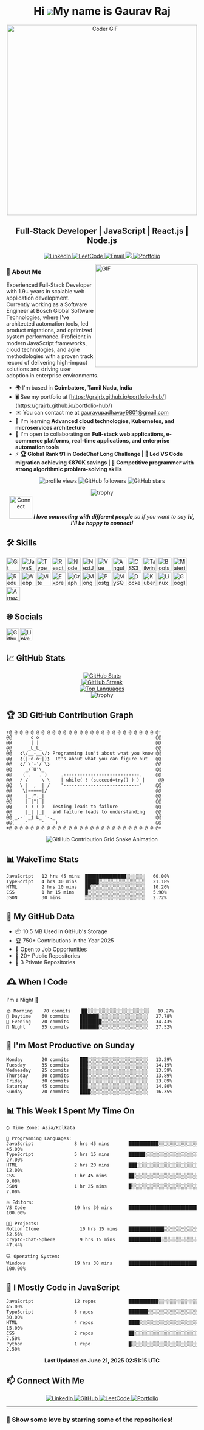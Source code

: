 # <div align="center">Hi ![](https://user-images.githubusercontent.com/18350557/176309783-0785949b-9127-417c-8b55-ab5a4333674e.gif)My name is Gaurav Raj</div>

<div align="center">
  <img src="https://media.giphy.com/media/SWoSkN6DxTszqIKEqv/giphy.gif" alt="Coder GIF" width="500">
</div>

## <div align="center">Full-Stack Developer | JavaScript | React.js | Node.js</div>

<p align="center">
  <a href="https://www.linkedin.com/in/gaurav-raj-095a8a129/" target="_blank">
    <img src="https://img.shields.io/badge/LinkedIn-0077B5?style=for-the-badge&logo=linkedin&logoColor=white" alt="LinkedIn">
  </a>
  <a href="https://leetcode.com/u/gauravraj_9/" target="_blank">
    <img src="https://img.shields.io/badge/LeetCode-FFA116?style=for-the-badge&logo=leetcode&logoColor=white" alt="LeetCode">
  </a>
  <a href="mailto:gauravupadhavay9801@gmail.com" target="_blank">
    <img src="https://img.shields.io/badge/Email-D14836?style=for-the-badge&logo=gmail&logoColor=white" alt="Email">
  </a>
  <a href="https://www.github.com/grajrb" target="_blank" rel="noreferrer">
    <img src="https://img.shields.io/github/followers/grajrb?logo=github&style=for-the-badge&color=0891b2&labelColor=1c1917" />
  </a>
  <a href="https://grajrb.github.io/portfolio-hub/" target="_blank" rel="noreferrer">
    <img src="https://img.shields.io/badge/Portfolio-4285F4?style=for-the-badge&logo=Google-chrome&logoColor=white" alt="Portfolio" />
  </a>
</p>

<img align="right" height="270px" alt="GIF" src="https://i.pinimg.com/originals/e4/26/70/e426702edf874b181aced1e2fa5c6cde.gif" />

### 🚀 About Me

Experienced Full-Stack Developer with 1.9+ years in scalable web application development. Currently working as a Software Engineer at Bosch Global Software Technologies, where I've architected automation tools, led product migrations, and optimized system performance. Proficient in modern JavaScript frameworks, cloud technologies, and agile methodologies with a proven track record of delivering high-impact solutions and driving user adoption in enterprise environments.

- 🌍 I'm based in **Coimbatore, Tamil Nadu, India**
- 🖥️ See my portfolio at [https://grajrb.github.io/portfolio-hub/](https://grajrb.github.io/portfolio-hub/)
- ✉️ You can contact me at [gauravupadhavay9801@gmail.com](mailto:gauravupadhavay9801@gmail.com)
- 🧠 I'm learning **Advanced cloud technologies, Kubernetes, and microservices architecture**
- 🤝 I'm open to collaborating on **Full-stack web applications, e-commerce platforms, real-time applications, and enterprise automation tools**
- ⚡ **🏆 Global Rank 91 in CodeChef Long Challenge | 💼 Led VS Code migration achieving €870K savings | 🚀 Competitive programmer with strong algorithmic problem-solving skills**

<p align="center">
  <img src="https://komarev.com/ghpvc/?username=grajrb&label=Profile%20views&color=0e75b6&style=flat" alt="profile views" />
  <img src="https://img.shields.io/github/followers/grajrb?style=social" alt="GitHub followers" />
  <img src="https://img.shields.io/github/stars/grajrb?style=social" alt="GitHub stars" />
</p>

<div align="center">
  <img src="https://github-profile-trophy.vercel.app/?username=grajrb&theme=onedark&row=1&column=6" alt="trophy" />
</div>

<div align="center">
  <img src="https://media.giphy.com/media/LnQjpWaON8nhr21vNW/giphy.gif" width="60" alt="Connect" /> <em><b>I love connecting with different people</b> so if you want to say <b>hi, I'll be happy to connect!</b></em>
</div>

## 🛠️ Skills

<p align="left">
<a href="https://git-scm.com/" target="_blank" rel="noreferrer"><img src="https://raw.githubusercontent.com/danielcranney/readme-generator/main/public/icons/skills/git-colored.svg" width="36" height="36" alt="Git" title="Git"/></a>
<a href="https://developer.mozilla.org/en-US/docs/Web/JavaScript" target="_blank" rel="noreferrer"><img src="https://raw.githubusercontent.com/danielcranney/readme-generator/main/public/icons/skills/javascript-colored.svg" width="36" height="36" alt="JavaScript" title="JavaScript"/></a>
<a href="https://www.typescriptlang.org/" target="_blank" rel="noreferrer"><img src="https://raw.githubusercontent.com/danielcranney/readme-generator/main/public/icons/skills/typescript-colored.svg" width="36" height="36" alt="TypeScript" title="TypeScript"/></a>
<a href="https://reactjs.org/" target="_blank" rel="noreferrer"><img src="https://raw.githubusercontent.com/danielcranney/readme-generator/main/public/icons/skills/react-colored.svg" width="36" height="36" alt="React" title="React"/></a>
<a href="https://nodejs.org/en/" target="_blank" rel="noreferrer"><img src="https://raw.githubusercontent.com/danielcranney/readme-generator/main/public/icons/skills/nodejs-colored.svg" width="36" height="36" alt="NodeJS" title="NodeJS"/></a>
<a href="https://nextjs.org/docs" target="_blank" rel="noreferrer"><img src="https://raw.githubusercontent.com/danielcranney/readme-generator/main/public/icons/skills/nextjs-colored.svg" width="36" height="36" alt="NextJs" title="NextJs"/></a>
<a href="https://vuejs.org/" target="_blank" rel="noreferrer"><img src="https://raw.githubusercontent.com/danielcranney/readme-generator/main/public/icons/skills/vuejs-colored.svg" width="36" height="36" alt="Vue" title="Vue"/></a>
<a href="https://angular.io/" target="_blank" rel="noreferrer"><img src="https://raw.githubusercontent.com/danielcranney/readme-generator/main/public/icons/skills/angularjs-colored.svg" width="36" height="36" alt="Angular" title="Angular"/></a>
<a href="https://www.w3.org/TR/CSS/#css" target="_blank" rel="noreferrer"><img src="https://raw.githubusercontent.com/danielcranney/readme-generator/main/public/icons/skills/css3-colored.svg" width="36" height="36" alt="CSS3" title="CSS3"/></a>
<a href="https://tailwindcss.com/" target="_blank" rel="noreferrer"><img src="https://raw.githubusercontent.com/danielcranney/readme-generator/main/public/icons/skills/tailwindcss-colored.svg" width="36" height="36" alt="TailwindCSS" title="TailwindCSS"/></a>
<a href="https://getbootstrap.com/" target="_blank" rel="noreferrer"><img src="https://raw.githubusercontent.com/danielcranney/readme-generator/main/public/icons/skills/bootstrap-colored.svg" width="36" height="36" alt="Bootstrap" title="Bootstrap"/></a>
<a href="https://mui.com/" target="_blank" rel="noreferrer"><img src="https://raw.githubusercontent.com/danielcranney/readme-generator/main/public/icons/skills/materialui-colored.svg" width="36" height="36" alt="Material UI" title="Material UI"/></a>
<a href="https://redux.js.org/" target="_blank" rel="noreferrer"><img src="https://raw.githubusercontent.com/danielcranney/readme-generator/main/public/icons/skills/redux-colored.svg" width="36" height="36" alt="Redux" title="Redux"/></a>
<a href="https://webpack.js.org/" target="_blank" rel="noreferrer"><img src="https://raw.githubusercontent.com/danielcranney/readme-generator/main/public/icons/skills/webpack-colored.svg" width="36" height="36" alt="Webpack" title="Webpack"/></a>
<a href="https://vitejs.dev/" target="_blank" rel="noreferrer"><img src="https://raw.githubusercontent.com/danielcranney/readme-generator/main/public/icons/skills/vite-colored.svg" width="36" height="36" alt="Vite" title="Vite"/></a>
<a href="https://expressjs.com/" target="_blank" rel="noreferrer"><img src="https://raw.githubusercontent.com/danielcranney/readme-generator/main/public/icons/skills/express-colored.svg" width="36" height="36" alt="Express" title="Express"/></a>
<a href="https://graphql.org/" target="_blank" rel="noreferrer"><img src="https://raw.githubusercontent.com/danielcranney/readme-generator/main/public/icons/skills/graphql-colored.svg" width="36" height="36" alt="GraphQL" title="GraphQL"/></a>
<a href="https://www.mongodb.com/" target="_blank" rel="noreferrer"><img src="https://raw.githubusercontent.com/danielcranney/readme-generator/main/public/icons/skills/mongodb-colored.svg" width="36" height="36" alt="MongoDB" title="MongoDB"/></a>
<a href="https://www.postgresql.org/" target="_blank" rel="noreferrer"><img src="https://raw.githubusercontent.com/danielcranney/readme-generator/main/public/icons/skills/postgresql-colored.svg" width="36" height="36" alt="PostgreSQL" title="PostgreSQL"/></a>
<a href="https://www.mysql.com/" target="_blank" rel="noreferrer"><img src="https://raw.githubusercontent.com/danielcranney/readme-generator/main/public/icons/skills/mysql-colored.svg" width="36" height="36" alt="MySQL" title="MySQL"/></a>
<a href="https://www.docker.com/" target="_blank" rel="noreferrer"><img src="https://raw.githubusercontent.com/danielcranney/readme-generator/main/public/icons/skills/docker-colored.svg" width="36" height="36" alt="Docker" title="Docker"/></a>
<a href="https://kubernetes.io/" target="_blank" rel="noreferrer"><img src="https://raw.githubusercontent.com/danielcranney/readme-generator/main/public/icons/skills/kubernetes-colored.svg" width="36" height="36" alt="Kubernetes" title="Kubernetes"/></a>
<a href="https://www.linux.org" target="_blank" rel="noreferrer"><img src="https://raw.githubusercontent.com/danielcranney/readme-generator/main/public/icons/skills/linux-colored.svg" width="36" height="36" alt="Linux" title="Linux"/></a>
<a href="https://cloud.google.com/" target="_blank" rel="noreferrer"><img src="https://raw.githubusercontent.com/danielcranney/readme-generator/main/public/icons/skills/googlecloud-colored.svg" width="36" height="36" alt="Google Cloud" title="Google Cloud"/></a>
<a href="https://aws.amazon.com" target="_blank" rel="noreferrer"><img src="https://raw.githubusercontent.com/danielcranney/readme-generator/main/public/icons/skills/aws-colored.svg" width="36" height="36" alt="Amazon Web Services" title="Amazon Web Services"/></a>
</p>

## 🌐 Socials

<p align="left">
  <a href="https://www.github.com/grajrb" target="_blank" rel="noreferrer">
    <picture>
      <source media="(prefers-color-scheme: dark)" srcset="https://raw.githubusercontent.com/danielcranney/readme-generator/main/public/icons/socials/github-dark.svg" />
      <source media="(prefers-color-scheme: light)" srcset="https://raw.githubusercontent.com/danielcranney/readme-generator/main/public/icons/socials/github.svg" />
      <img src="https://raw.githubusercontent.com/danielcranney/readme-generator/main/public/icons/socials/github.svg" width="32" height="32" alt="Github" title="Github" />
    </picture>
  </a>
  <a href="https://www.linkedin.com/in/gaurav-raj-095a8a129/" target="_blank" rel="noreferrer">
    <picture>
      <source media="(prefers-color-scheme: dark)" srcset="https://raw.githubusercontent.com/danielcranney/readme-generator/main/public/icons/socials/linkedin-dark.svg" />
      <source media="(prefers-color-scheme: light)" srcset="https://raw.githubusercontent.com/danielcranney/readme-generator/main/public/icons/socials/linkedin.svg" />
      <img src="https://raw.githubusercontent.com/danielcranney/readme-generator/main/public/icons/socials/linkedin.svg" width="32" height="32" alt="LinkedIn" title="LinkedIn" />
    </picture>
  </a>
</p>

## 📈 GitHub Stats

<div align="center">
  <a href="http://www.github.com/grajrb">
    <img src="https://github-readme-stats.vercel.app/api?username=grajrb&show_icons=true&count_private=true&title_color=0891b2&text_color=ffffff&icon_color=0891b2&bg_color=1c1917&hide_border=true" alt="GitHub Stats" />
  </a>
</div>

<div align="center">
  <a href="http://www.github.com/grajrb">
    <img src="https://github-readme-streak-stats.herokuapp.com/?user=grajrb&stroke=ffffff&background=1c1917&ring=0891b2&fire=0891b2&currStreakNum=ffffff&currStreakLabel=0891b2&sideNums=ffffff&sideLabels=ffffff&dates=ffffff&hide_border=true" alt="GitHub Streak" />
  </a>
</div>

<div align="center">
  <a href="https://github.com/grajrb">
    <img src="https://github-readme-stats.vercel.app/api/top-langs/?username=grajrb&langs_count=10&title_color=0891b2&text_color=ffffff&icon_color=0891b2&bg_color=1c1917&hide_border=true&locale=en&custom_title=Top%20Languages" alt="Top Languages" />
  </a>
</div>

<div align="center">
  <img src="https://github-profile-trophy.vercel.app/?username=grajrb&theme=onedark&row=1&column=6" alt="trophy" />
</div>

## 🏆 3D GitHub Contribution Graph

```
+@ @ @ @ @ @ @ @ @ @ @ @ @ @ @ @ @ @ @ @ @ @ @ @ @ @ @ @+
@@       o o                                           @@
@@       | |                                           @@
@@      _L_L_                                          @@
@@   ❮\/__-__\/❯ Programming isn't about what you know @@
@@   ❮(|~o.o~|)❯  It's about what you can figure out   @@
@@   ❮/ \`-'/ \❯                                       @@
@@     _/`U'\_                                         @@
@@    ( .   . )     .----------------------------.     @@
@@   / /     \ \    | while( ! (succeed=try() ) ) |     @@
@@   \ |  ,  | /    '----------------------------'     @@
@@    \|=====|/                                        @@
@@     |_.^._|                                         @@
@@     | |"| |                                         @@
@@     ( ) ( )   Testing leads to failure              @@
@@     |_| |_|   and failure leads to understanding    @@
@@ _.-' _j L_ '-._                                     @@
@@(___.'     '.___)                                    @@
+@ @ @ @ @ @ @ @ @ @ @ @ @ @ @ @ @ @ @ @ @ @ @ @ @ @ @ @+
```

<div align="center">
  <img src="https://github.com/grajrb/grajrb/blob/output/github-contribution-grid-snake.svg" alt="GitHub Contribution Grid Snake Animation" />
</div>

## 📊 WakeTime Stats

<!--START_SECTION:wake-->
```text
JavaScript   12 hrs 45 mins  ███████████████░░░░░░░   60.00% 
TypeScript   4 hrs 30 mins   █████░░░░░░░░░░░░░░░░░   21.18% 
HTML         2 hrs 10 mins   ██░░░░░░░░░░░░░░░░░░░░   10.20% 
CSS          1 hr 15 mins    █░░░░░░░░░░░░░░░░░░░░░   5.90% 
JSON         30 mins         ░░░░░░░░░░░░░░░░░░░░░░   2.72%
```
<!--END_SECTION:wake-->

## 📌 My GitHub Data

- 📦 10.5 MB Used in GitHub's Storage
- 🏆 750+ Contributions in the Year 2025
- 💼 Open to Job Opportunities
- 📜 20+ Public Repositories
- 🔑 3 Private Repositories

## 🕰️ When I Code

I'm a Night 🦉

```text
🌞 Morning    70 commits    ██░░░░░░░░░░░░░░░░░░░░░░░   10.27% 
🌆 Daytime    60 commits    ███████░░░░░░░░░░░░░░░░░░   27.78% 
🌃 Evening    70 commits    ████████░░░░░░░░░░░░░░░░░   34.43% 
🌙 Night      55 commits    ███████░░░░░░░░░░░░░░░░░░   27.52%
```

## 📅 I'm Most Productive on Sunday

```text
Monday       20 commits    ███░░░░░░░░░░░░░░░░░░░░░░   13.29% 
Tuesday      35 commits    ███░░░░░░░░░░░░░░░░░░░░░░   14.19% 
Wednesday    25 commits    ███░░░░░░░░░░░░░░░░░░░░░░   13.59% 
Thursday     30 commits    ███░░░░░░░░░░░░░░░░░░░░░░   13.89% 
Friday       30 commits    ███░░░░░░░░░░░░░░░░░░░░░░   13.89% 
Saturday     45 commits    ███░░░░░░░░░░░░░░░░░░░░░░   14.80% 
Sunday       70 commits    ████░░░░░░░░░░░░░░░░░░░░░   16.35%
```

## 📊 This Week I Spent My Time On

```text
⌚︎ Time Zone: Asia/Kolkata

💬 Programming Languages: 
JavaScript               8 hrs 45 mins       ███████████░░░░░░░░░░░░░░   45.00% 
TypeScript               5 hrs 15 mins       ██████░░░░░░░░░░░░░░░░░░░   27.00% 
HTML                     2 hrs 20 mins       ███░░░░░░░░░░░░░░░░░░░░░░   12.00% 
CSS                      1 hr 45 mins        ██░░░░░░░░░░░░░░░░░░░░░░░   9.00% 
JSON                     1 hr 25 mins        █░░░░░░░░░░░░░░░░░░░░░░░░   7.00%

🔥 Editors: 
VS Code                  19 hrs 30 mins      █████████████████████████   100.00%

🐱‍💻 Projects: 
Notion Clone               10 hrs 15 mins    █████████████░░░░░░░░░░░░   52.56% 
Crypto-Chat-Sphere         9 hrs 15 mins     ████████████░░░░░░░░░░░░░   47.44%

💻 Operating System: 
Windows                  19 hrs 30 mins      █████████████████████████   100.00%
```

## 🧰 I Mostly Code in JavaScript

```text
JavaScript               12 repos            ███████████░░░░░░░░░░░░░░   45.00% 
TypeScript               8 repos             ███████░░░░░░░░░░░░░░░░░░   30.00% 
HTML                     4 repos             ████░░░░░░░░░░░░░░░░░░░░░   15.00% 
CSS                      2 repos             ██░░░░░░░░░░░░░░░░░░░░░░░   7.50% 
Python                   1 repo              █░░░░░░░░░░░░░░░░░░░░░░░░   2.50%
```

<div align="center">
  <b>Last Updated on June 21, 2025 02:51:15 UTC</b>
</div>

## 📫 Connect With Me

<div align="center">  <a href="https://www.linkedin.com/in/gaurav-raj-095a8a129/">
    <img src="https://img.shields.io/badge/linkedin-%230077B5.svg?&style=for-the-badge&logo=linkedin&logoColor=white" alt="LinkedIn" />
  </a>
  <a href="https://github.com/grajrb">
    <img src="https://img.shields.io/badge/github-%23121011.svg?&style=for-the-badge&logo=github&logoColor=white" alt="GitHub" />
  </a>
  <a href="https://leetcode.com/u/gauravraj_9/">
    <img src="https://img.shields.io/badge/LeetCode-FFA116?style=for-the-badge&logo=leetcode&logoColor=white" alt="LeetCode" />
  </a>
  <a href="https://grajrb.github.io/portfolio-hub/">
    <img src="https://img.shields.io/badge/Portfolio-%23000000.svg?style=for-the-badge&logo=firefox&logoColor=#FF7139" alt="Portfolio" />
  </a>
</div>

---

### 💖 Show some love by starring some of the repositories!
